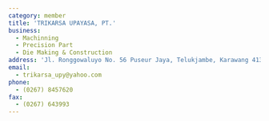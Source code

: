 ```yaml
---
category: member
title: 'TRIKARSA UPAYASA, PT.'
business:
  - Machinning
  - Precision Part
  - Die Making & Construction
address: 'Jl. Ronggowaluyo No. 56 Puseur Jaya, Telukjambe, Karawang 41361'
email:
  - trikarsa_upy@yahoo.com
phone:
  - (0267) 8457620
fax:
  - (0267) 643993
---
```

